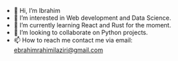 - 👋 Hi, I’m Ibrahim
- 👀 I’m interested in Web development and Data Science.
- 🌱 I’m currently learning React and Rust for the moment.
- 💞️ I’m looking to collaborate on Python projects.
- 📫 How to reach me contact me via email: ebrahimrahimilaziri@gmail.com

<!---
ibrahimrahimi/ibrahimrahimi is a ✨ special ✨ repository because its `README.md` (this file) appears on your GitHub profile.
You can click the Preview link to take a look at your changes.
--->

